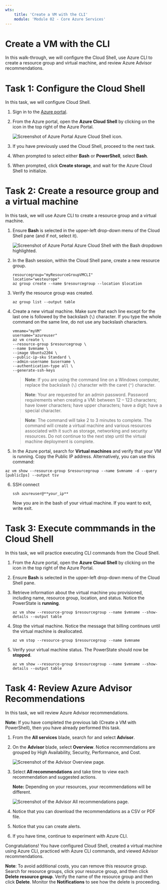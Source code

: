 ```yaml
---
wts:
    title: 'Create a VM with the CLI'
    module: 'Module 02 - Core Azure Services'
---
```

# Create a VM with the CLI

In this walk-through, we will configure the Cloud Shell, use Azure CLI to create a resource group and virtual machine, and review Azure Advisor recommendations. 

# Task 1: Configure the Cloud Shell

In this task, we will configure Cloud Shell. 

1. Sign in to the [Azure portal](https://portal.azure.com).

2. From the Azure portal, open the **Azure Cloud Shell** by clicking on the icon in the top right of the Azure Portal.

    ![Screenshot of Azure Portal Azure Cloud Shell icon.](../images/1002.png)

3. If you have previously used the Cloud Shell, proceed to the next task. 

4. When prompted to select either **Bash** or **PowerShell**, select **Bash**. 

5. When prompted, click **Create storage**, and wait for the Azure Cloud Shell to initialize. 

# Task 2: Create a resource group and a virtual machine

In this task, we will use Azure CLI to create a resource group and a virtual machine.  

1. Ensure **Bash** is selected in the upper-left drop-down menu of the Cloud Shell pane (and if not, select it).

    ![Screenshot of Azure Portal Azure Cloud Shell with the Bash dropdown highlighted.](../images/1002a.png)

2. In the Bash session, within the Cloud Shell pane, create a new resource group. 

    ```cli
    resourcegroup="myResourceGroupVMCLI"
    location="westeurope"
    az group create --name $resourcegroup --location $location
    ```

3. Verify the resource group was created.

    ```cli
    az group list --output table
    ```

4. Create a new virtual machine. Make sure that each line except for the last one is followed by the backslash (`\`) character. If you type the whole command on the same line, do not use any backslash characters. 

    ```cli
    vmname="myVM"
    username="azureuser"
    az vm create \
    --resource-group $resourcegroup \
    --name $vmname \
    --image Ubuntu2204 \
    --public-ip-sku Standard \
    --admin-username $username \
	--authentication-type all \
	--generate-ssh-keys
    ```

    >**Note**: If you are using the command line on a Windows computer, replace the backslash (`\`) character with the caret (`^`) character.
    
    >**Note**: Your are requested for an admin password. Password requirements when creating a VM: between 12 – 123 characters; have lower characters; have upper characters; have a digit; have a special character.

    
    >**Note**: The command will take 2 to 3 minutes to complete. The command will create a virtual machine and various resources associated with it such as storage, networking and security resources. Do not continue to the next step until the virtual machine deployment is complete. 

5. In the Azure portal, search for **Virtual machines** and verify that your VM is running. Copy the Public IP address. Alternatively, you can use this command:

```cli
az vm show --resource-group $resourcegroup --name $vmname -d --query [publicIps] --output tsv
```
   
6. SSH connect
    ```cli
    ssh azureuser@**your_ip**
    ```
    Now you are in the bash of your virtual machine. If you want to exit, write exit.

# Task 3: Execute commmands in the Cloud Shell

In this task, we will practice executing CLI commands from the Cloud Shell. 

1. From the Azure portal, open the **Azure Cloud Shell** by clicking on the icon in the top right of the Azure Portal.

2. Ensure **Bash** is selected in the upper-left drop-down menu of the Cloud Shell pane.

3. Retrieve information about the virtual machine you provisioned, including name, resource group, location, and status. Notice the PowerState is **running**.

    ```cli
    az vm show --resource-group $resourcegroup --name $vmname --show-details --output table 
    ```

4. Stop the virtual machine. Notice the message that billing continues until the virtual machine is deallocated. 

    ```cli
    az vm stop --resource-group $resourcegroup --name $vmname
    ```

5. Verify your virtual machine status. The PowerState should now be **stopped**.

    ```cli
    az vm show --resource-group $resourcegroup --name $vmname --show-details --output table 
    ```

# Task 4: Review Azure Advisor Recommendations

In this task, we will review Azure Advisor recommendations.

   **Note:** If you have completed the previous lab (Create a VM with PowerShell), then you have already performed this task. 

1. From the **All services** blade, search for and select **Advisor**. 

2. On the **Advisor** blade, select **Overview**. Notice recommendations are grouped by High Availability, Security, Performance, and Cost. 

    ![Screenshot of the Advisor Overview page. ](../images/1103.png)

3. Select **All recommendations** and take time to view each recommendation and suggested actions. 

    **Note:** Depending on your resources, your recommendations will be different. 

    ![Screenshot of the Advisor All recommendations page. ](../images/1104.png)

4. Notice that you can download the recommendations as a CSV or PDF file. 

5. Notice that you can create alerts. 

6. If you have time, continue to experiment with Azure CLI. 

Congratulations! You have configured Cloud Shell, created a virtual machine using Azure CLI, practiced with Azure CLI commands, and viewed Advisor recommendations.

**Note**: To avoid additional costs, you can remove this resource group. Search for resource groups, click your resource group, and then click **Delete resource group**. Verify the name of the resource group and then click **Delete**. Monitor the **Notifications** to see how the delete is proceeding.
